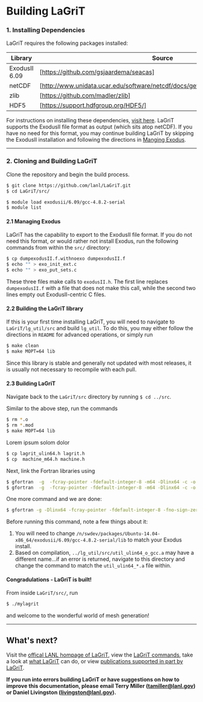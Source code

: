 # Building LaGriT
### 1. Installing Dependencies
LaGriT requires the following packages installed:

| Library | Source |
| ------ | ------ |
| ExodusII 6.09 | [https://github.com/gsjaardema/seacas] |
| netCDF | [http://www.unidata.ucar.edu/software/netcdf/docs/getting_and_building_netcdf.html] |
| zlib | [https://github.com/madler/zlib] |
| HDF5 | [https://support.hdfgroup.org/HDF5/] |


For instructions on installing these dependencies, [visit here](DEPENDENCIES.md). LaGriT supports the ExodusII file format as output (which sits atop netCDF). If you have no need for this format, you may continue building LaGriT by skipping the ExodusII installation and following the directions in [Manging Exodus](#managing-exodus). 

---


### 2. Cloning and Building LaGriT
Clone the repository and begin the build process.
```sh
$ git clone https://github.com/lanl/LaGriT.git
$ cd LaGriT/src/
```

```sh
$ module load exodusii/6.09/gcc-4.8.2-serial
$ module list
```

#### 2.1 Managing Exodus

LaGriT has the capability to export to the ExodusII file format. If you do not need this format, or would rather not install Exodus, run the following commands from within the `src/` directory:

```sh 
$ cp dumpexodusII.f.withnoexo dumpexodusII.f
$ echo "" > exo_init_ext.c
$ echo "" > exo_put_sets.c
```

These three files make calls to `exodusII.h`. The first line replaces `dumpexodusII.f` with a file that does not make this call, while the second two lines empty out ExodusII-centric C files.

#### 2.2 Building the LaGriT library

If this is your first time installing LaGriT, you will need to navigate to `LaGriT/lg_util/src` and build `lg_util`. To do this, you may either follow the directions in `README` for advanced operations, or simply run

```sh
$ make clean
$ make MOPT=64 lib
```

Since this library is stable and generally not updated with most releases, it  is usually not necessary to recompile with each pull. 

#### 2.3 Building LaGriT

Navigate back to the `LaGriT/src` directory by running `$ cd ../src`.

Similar to the above step, run the commands

```sh
$ rm *.o
$ rm *.mod
$ make MOPT=64 lib
```

Lorem ipsum solom dolor

```sh
$ cp lagrit_ulin64.h lagrit.h
$ cp  machine_m64.h machine.h
```

Next, link the Fortran libraries using
```sh
$ gfortran  -g  -fcray-pointer -fdefault-integer-8 -m64 -Dlinx64 -c -o lagrit_main.o lagrit_main.f
$ gfortran  -g  -fcray-pointer -fdefault-integer-8 -m64 -Dlinx64 -c -o lagrit_fdate.o lagrit_fdate.f
```


One more command and we are done:

```sh
$ gfortran -g -Dlinx64 -fcray-pointer -fdefault-integer-8 -fno-sign-zero -o mylagrit lagrit_main.o lagrit_fdate.o lagrit_ulin64_o_gcc.a ../lg_util/src/util_ulin64_o_gcc.a -L/n/swdev/packages/Ubuntu-14.04-x86_64/exodusii/6.09/gcc-4.8.2-serial/lib -lexodus -lexoIIv2for -lnetcdf -lhdf5_hl -lhdf5 -lz -lm -lstdc++
```

Before running this command, note a few things about it:
1. You will need to change `/n/swdev/packages/Ubuntu-14.04-x86_64/exodusii/6.09/gcc-4.8.2-serial/lib` to match your Exodus install.
2. Based on compilation, `../lg_util/src/util_ulin64_o_gcc.a` may have a different name...if an error is returned, navigate to this directory and change the command to match the `util_ulin64_*.a` file within.

#### Congradulations - LaGriT is built! ####
From inside `LaGriT/src/`, run

```sh
$ ./mylagrit
```

and welcome to the wonderful world of mesh generation!

---

## What's next? ##


Visit the [offical LANL hompage of LaGriT](http://lagrit.lanl.gov), view the [LaGriT commands](http://lagrit.lanl.gov/commands.shtml), take a look at [what LaGriT](http://lagrit.lanl.gov/graphics.shtml) can do, or view [publications supported in part by LaGriT](http://lagrit.lanl.gov/publications.shtml).

**If you run into errors building LaGriT or have suggestions on how to improve this documentation, please email Terry Miller (tamiller@lanl.gov) or Daniel Livingston (livingston@lanl.gov).**


